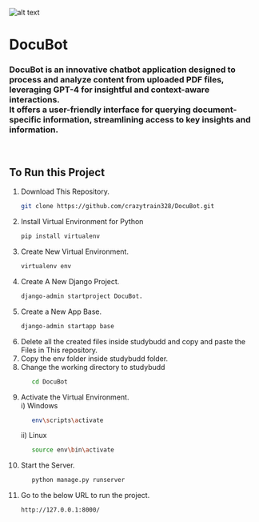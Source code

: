 ![alt text](https://drive.google.com/file/d/16MRR_O4CMQQAYuqDclLDQ6oFcUPPNVlC/view?usp=drive_link)

# DocuBot
<h3>DocuBot is an innovative chatbot application designed to process and analyze content from uploaded PDF files, <br/>
  leveraging GPT-4 for insightful and context-aware interactions. <br/>
  It offers a user-friendly interface for querying document-specific information, streamlining access to key insights and information.</h3>
<br>


<h2>To Run this Project </h2> 


1) Download This Repository.
   ```bash
   git clone https://github.com/crazytrain328/DocuBot.git
   ```
2) Install Virtual Environment for Python
   ```bash
   pip install virtualenv
   ```
3) Create New Virtual Environment.
   ```bash
   virtualenv env
   ```
4) Create A New Django Project.
   ```bash
   django-admin startproject DocuBot.
   ```
5) Create a New App Base.
   ```bash
   django-admin startapp base
   ```
5) Delete all the created files inside studybudd and copy and paste the Files in This repository.
6) Copy the env folder inside studybudd folder.
7) Change the working directory to studybudd
   ```bash
      cd DocuBot
   ```  
8) Activate the Virtual Environment.<br>
   i) Windows
      ```bash
         env\scripts\activate
      ```
   ii) Linux
      ```bash
         source env\bin\activate
  
9) Start the Server.
   ```bash
      python manage.py runserver
   ```
10) Go to the below URL to run the project.
    ```bash
    http://127.0.0.1:8000/
    ```  
